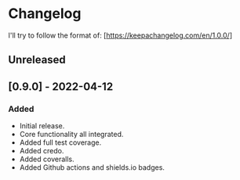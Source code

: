# Changelog

I'll try to follow the format of: [https://keepachangelog.com/en/1.0.0/]

## Unreleased

## [0.9.0] - 2022-04-12

### Added

- Initial release.
- Core functionality all integrated.
- Added full test coverage.
- Added credo.
- Added coveralls.
- Added Github actions and shields.io badges.
